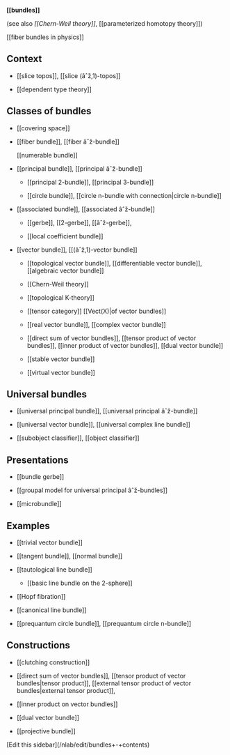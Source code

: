 
**[[bundles]]**

(see also _[[Chern-Weil theory]]_, [[parameterized homotopy theory]])


[[fiber bundles in physics]]



## Context

* [[slice topos]], [[slice (âˆž,1)-topos]]

* [[dependent type theory]]

## Classes of bundles

* [[covering space]]

* [[fiber bundle]], [[fiber âˆž-bundle]]

  [[numerable bundle]]

* [[principal bundle]], [[principal âˆž-bundle]]

  * [[principal 2-bundle]], [[principal 3-bundle]]

  * [[circle bundle]], [[circle n-bundle with connection|circle n-bundle]]

* [[associated bundle]], [[associated âˆž-bundle]]

  * [[gerbe]], [[2-gerbe]], [[âˆž-gerbe]], 

  * [[local coefficient bundle]]

* [[vector bundle]], [[(âˆž,1)-vector bundle]]

  * [[topological vector bundle]], [[differentiable vector bundle]], [[algebraic vector bundle]]

  * [[Chern-Weil theory]]

  * [[topological K-theory]]

  * [[tensor category]] [[Vect(X)|of vector bundles]]

  * [[real vector bundle]], [[complex vector bundle]]

  * [[direct sum of vector bundles]], [[tensor product of vector bundles]], [[inner product of vector bundles]], [[dual vector bundle]]

  * [[stable vector bundle]]

  * [[virtual vector bundle]]
  

## Universal bundles

* [[universal principal bundle]], [[universal principal âˆž-bundle]]

* [[universal vector bundle]], [[universal complex line bundle]]

* [[subobject classifier]], [[object classifier]]


## Presentations

* [[bundle gerbe]]

* [[groupal model for universal principal âˆž-bundles]]

* [[microbundle]]

## Examples

* [[trivial vector bundle]]

* [[tangent bundle]], [[normal bundle]]

* [[tautological line bundle]]

  * [[basic line bundle on the 2-sphere]]

* [[Hopf fibration]]

* [[canonical line bundle]]

* [[prequantum circle bundle]], [[prequantum circle n-bundle]]

## Constructions

* [[clutching construction]]

* [[direct sum of vector bundles]], [[tensor product of vector bundles|tensor product]], [[external tensor product of vector bundles|external tensor product]], 

* [[inner product on vector bundles]]

* [[dual vector bundle]]

* [[projective bundle]]



<div markdown="1">[Edit this sidebar](/nlab/edit/bundles+-+contents)</div>